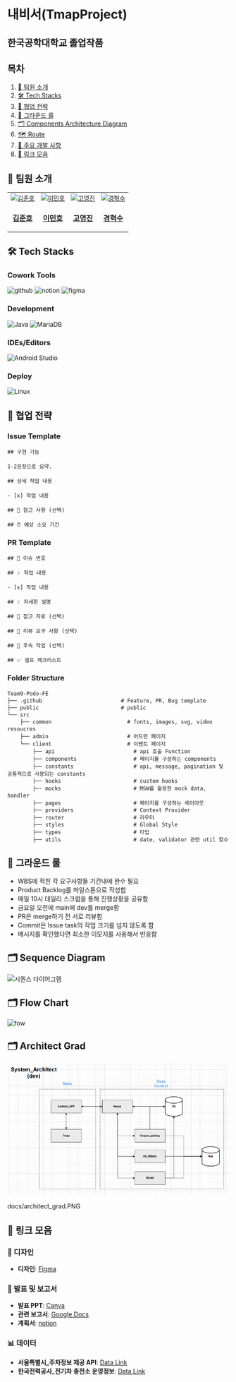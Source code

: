 # 내비서(TmapProject)
## 한국공학대학교 졸업작품

## 목차
1. [👥 팀원 소개](#-팀원-소개)
2. [🛠️ Tech Stacks](#-Tech-Stacks)
3. [🤝 협업 전략](#-협업-전략)
4. [📖 그라운드 룰](#-그라운드-룰)
5. [🗂️ Components Architecture Diagram](#%EF%B8%8F-components-architecture-diagram)
6. [🗺️ Route](#%EF%B8%8F-route)
7. [🚀 주요 개발 사항](#-주요-개발-사항)
8. [🔗 링크 모음](#-링크-모음)

## 👥 팀원 소개
<table >
  <tbody>
      <td align="center">
        <a href="https://github.com/kokohuhusave">
            <img src="https://avatars.githubusercontent.com/u/92168240?v=4" width="200px;" height="200px;" alt="김준호"/>
<h3><b>김준호</b></h3></a></td>
        <td align="center">
        <a href="https://github.com/MINLEE-HO">
            <img src="https://avatars.githubusercontent.com/u/134053429?v=4" width="200px;" height="200px;" alt="이민호"/>
<h3><b>이민호</b></h3></a></td>
        <td align="center">
        <a href="https://github.com/koyj115">
            <img src="https://avatars.githubusercontent.com/u/134224869?v=4" width="200px;" height="200px;" alt="고영진"/>
<h3><b>고영진</b></h3></a></td>
        <td align="center">
        <a href="https://github.com/kyunghs">
            <img src="https://avatars.githubusercontent.com/u/118793160?v=4" width="200px;" height="200px;" alt="경혁수"/>
<h3><b>경혁수</b></h3></a></td>
  </tbody>
</table>

## 🛠️ Tech Stacks

### Cowork Tools
![github](https://img.shields.io/badge/GitHub-100000?style=for-the-badge&logo=github&logoColor=white)
![notion](https://img.shields.io/badge/Notion-000000?style=for-the-badge&logo=notion&logoColor=white)
![figma](https://img.shields.io/badge/Figma-F24E1E?style=for-the-badge&logo=figma&logoColor=white)

### Development
![Java](https://img.shields.io/badge/Java-007396?style=flat&logo=OpenJDK&logoColor=white)
![MariaDB](https://img.shields.io/badge/MariaDB-003545?style=flat&logo=mariadb&logoColor=white)



### IDEs/Editors
![Android Studio](https://img.shields.io/badge/android%20studio-346ac1?style=for-the-badge&logo=android%20studio&logoColor=white)

### Deploy
![Linux](https://img.shields.io/badge/Linux-FCC624?style=for-the-badge&logo=linux&logoColor=black)


## 🤝 협업 전략
### Issue Template
```
## 구현 기능

1-2문장으로 요약.

## 상세 작업 내용

- [x] 작업 내용

## 🔆 참고 사항 (선택)

## ⏰ 예상 소요 기간
```

### PR Template
```
## 🎯 이슈 번호

## 💡 작업 내용

- [x] 작업 내용

## 💡 자세한 설명

## 📗 참고 자료 (선택)

## 📢 리뷰 요구 사항 (선택)

## 🚩 후속 작업 (선택)

## ✅ 셀프 체크리스트
```

### Folder Structure
```
Team9-Podo-FE
├── .github                         # Feature, PR, Bug template
├── public                          # public
└── src
    ├── common                        # fonts, images, svg, video resoucres 
    ├── admin                         # 어드민 페이지
    └── client                        # 이벤트 페이지
        ├── api                         # api 호출 Function
        ├── components                  # 페이지를 구성하는 components
        ├── constants                   # api, message, pagination 및 공통적으로 사용되는 constants
        ├── hooks                       # custom hooks        
        ├─- mocks                       # MSW를 활용한 mock data, handler                         
        ├── pages                       # 페이지를 구성하는 레이아웃
        ├── providers                   # Context Provider
        ├── router                      # 라우터           
        ├── styles                      # Global Style
        ├── types                       # 타입       
        ├── utils                       # date, validator 관련 util 함수
```



## 📖 그라운드 룰
* WBS에 적힌 각 요구사항들 기간내에 완수 필요
* Product Backlog를 마일스톤으로 작성함
* 매일 10시 데일리 스크럼을 통해 진행상황을 공유함
* 금요일 오전에 main에 dev를 merge함
* PR은 merge하기 전 서로 리뷰함
* Commit은 Issue task의 작업 크기를 넘지 않도록 함
* 메시지를 확인했다면 최소한 이모지를 사용해서 반응함

## 🗂️ Sequence Diagram
![시퀀스 다이어그램](https://github.com/user-attachments/assets/2fe12dc9-ffc9-4b59-82ff-702999658ae2)

## 🗂️ Flow Chart
![fow](https://github.com/user-attachments/assets/fe9f6bef-5ea5-4f0e-9f4f-fa9c32a08632)

## 🗂️ Architect Grad
![fow](docs/architect_grad.PNG)

docs/architect_grad.PNG
## 🔗 링크 모음
### 🎨 디자인
- **디자인**: [Figma](https://www.figma.com/design/tJnqWHKG1KCrNxWSPF2Kvg/Untitled?node-id=0-1&node-type=canvas&t=VmbrXZmhI6g2AOGG-0)


### 📄 발표 및 보고서
- **발표 PPT**: [Canva](https://www.canva.com/design/DAGC6RP3n74/A05HBoB3-GgFyGaFeOPc5Q/edit)
- **관련 보고서**: [Google Docs](https://docs.google.com/document/d/1lCj0wN8wIg69uIxeoBo5pBCReKXNStDrfcdTOACjSys/edit?tab=t.0)
- **계획서**: [notion](https://pyrite-lemon-590.notion.site/13cccc75e2ec80e08156f9df4b534bd6)
### 📊 데이터
- **서울특별시_주차정보 제공 API**: [Data Link](https://data.seoul.go.kr/dataList/OA-13122/S/1/datasetView.do)
- **한국전력공사_전기차 충전소 운영정보**: [Data Link](https://www.data.go.kr/tcs/dss/selectApiDataDetailView.do?publicDataPk=3068728)

  
